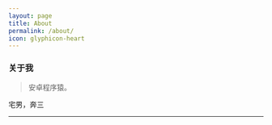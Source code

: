 ```yaml
---
layout: page
title: About
permalink: /about/
icon: glyphicon-heart
---
```


### 关于我

> 安卓程序猿。   

宅男，奔三   

---